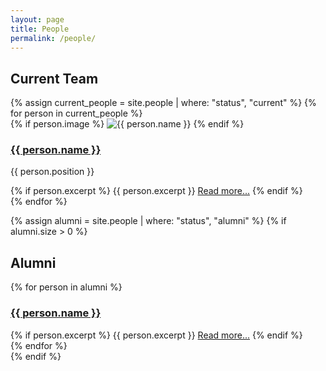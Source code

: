 ```yaml
---
layout: page
title: People
permalink: /people/
---
```


<h2>Current Team</h2>
<div class="people-grid">
  {% assign current_people = site.people | where: "status", "current" %}
  {% for person in current_people %}
    <div class="person-card">
      {% if person.image %}
        <img src="{{ person.image | relative_url }}" alt="{{ person.name }}">
      {% endif %}
      <h3><a href="{{ person.url | relative_url }}">{{ person.name }}</a></h3>
      <p>{{ person.position }}</p>
      {% if person.excerpt %}
        {{ person.excerpt }}
        <a href="{{ person.url | relative_url }}">Read more...</a>
      {% endif %}
    </div>
  {% endfor %}
</div>

{% assign alumni = site.people | where: "status", "alumni" %}
{% if alumni.size > 0 %}
<h2>Alumni</h2>
<div class="people-grid">
  {% for person in alumni %}
    <div class="person-card">
      <h3><a href="{{ person.url | relative_url }}">{{ person.name }}</a></h3>
      {% if person.excerpt %}
        {{ person.excerpt }}
        <a href="{{ person.url | relative_url }}">Read more...</a>
      {% endif %}
    </div>
  {% endfor %}
</div>
{% endif %}
